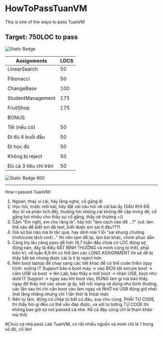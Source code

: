 # HowToPassTuanVM
This is one of the ways to pass TuanVM

## Target: 750LOC to pass
<img alt="Static Badge" src="https://img.shields.io/badge/Strategy-blue">

 Assignments          | LOCS 
----------------------|-------------
 LinearSearch         |  50
                      | 
 Fibonacci            |  50
                      |
 ChangeBase           |  100
                      |
 StudentManagement    |  175
                      |
 FruitShop            |  175
                      |
 BONUS                |
                      |
Tết (nếu có)          |  50
                      |
Đi đủ 4 buổi đầu      |  50
                      |
Đi học đủ             |  50
                      |
Không bị reject       |  50
                      |
Đủ cả 3 tiêu chí trên |  50 

<img alt="Static Badge" src="https://img.shields.io/badge/Total-purple"> 800

--------------------------------------------------------------------------------------------------------------
How I passed TuanVM:
1. Ngoan, thay vì cãi, hãy lắng nghe, cố gắng đi 
2. Học hỏi, trước mỗi bài, hãy đặt vài câu hỏi về cái bài ấy (SAU KHI ĐÃ đọc kĩ và phân tích đề), thường hỏi những cái không đề cập trong đề, cố gắng hỏi nhiều cho thấy sự cố gắng, thầy sẽ thương =))
3. Cấm "Em nghĩ, em cho rằng là", hãy hỏi "làm cách nào để ...?" (vd: làm thế nào để biết em đã test, biết được em sai ở đâu???)
4. Giả sử bài nào mà bí tắc quá, hay dính mãi 1 lỗi "sai khung chương trình/code lệch cmt/..." thì nên tạm để lại, làm bài khác, chinh phục dần
5. Càng trụ lâu càng pass dễ hơn (6,7 tuần đầu chưa có LOC đừng sợ, đừng nản, đấy là điều RẤT BÌNH THƯỜNG và mình cũng bị thế), phải kiên trì, về tuần 8,9 thì có thể làm các LONG ASSIGNMENT thì sẽ dễ bị thầy bắt bẻ nhưng được cái là ít bị reject hơn
6. Nên boot laptop để chạy sang các tiết khác để có thể code thêm (quy trình: xuống IT Support bảo e boot máy -> vào BIOS tắt secure boot -> cắm USB và boot -> lên Lab, bảo thầy e mới boot -> nhận USB, boot như dưới IT Support -> ngay sau khi boot vào, ĐỪNG làm gì mà bảo thầy ngay để thầy mở vào sever gì ấy, kết nối mạng và dùng như bình thường, các lần sau thì chỉ cần boot vào làm ngay và NHỚ trả USB đúng giờ nhé) (hơi lằng nhằng nhưng chỉ 1 lần thôi là thoải mái)
7. Nên tự làm, đừng có chép từ bất cứ đâu, suy cho cùng, PHẢI TỰ CODE, thì thầy hỏi gì đều có thể vấn đáp được, và với tư tưởng TỰ CODE thì không bao giờ sợ not passed cả nhé. Kể cả đây cũng chỉ là tham khảo mà thôi

#Chúc cả nhà pass Lab TuanVM, có rất nhiều nguồn và mình chỉ là 1 trong số đó, cố lên!
